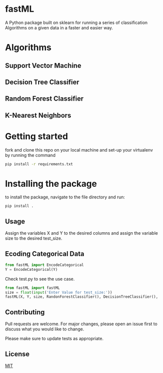 # fastML
A Python package built on sklearn for running a series of classification Algorithms on a given data in a faster and easier way.
# Algorithms
## Support Vector Machine
## Decision Tree Classifier
## Random Forest Classifier
## K-Nearest Neighbors

# Getting started
fork and clone this repo on your local machine and set-up your virtualenv by running the command 
```bash
pip install -r requirements.txt
```
# Installing the package
to install the package, navigate to the file directory and run:
```bash
pip install .
```
## Usage
Assign the variables X and Y to the desired columns and assign the variable size to the desired test_size.
## Ecoding Categorical Data 
```python 
from fastML import EncodeCategorical
Y = EncodeCategorical(Y)
```

Check test.py to see the use case.
```python
from fastML import fastML
size = float(input('Enter Value for test_size:'))
fastML(X, Y, size, RandonForestClassifier(), DecisionTreeClassifier(), KNeighborsClassifier(), SVC())
```
## Contributing
Pull requests are welcome. For major changes, please open an issue first to discuss what you would like to change.

Please make sure to update tests as appropriate.

## License
[MIT](https://choosealicense.com/licenses/mit/)
